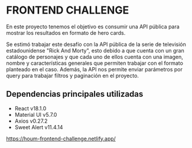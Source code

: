 # FRONTEND CHALLENGE 

En este proyecto tenemos el objetivo es consumir una API pública para mostrar los resultados en formato de hero cards.

Se estimó trabajar este desafío con la API pública de la serie de televisión estadounidense "Rick And Morty", esto debido a que cuenta con un gran catálogo de personajes y que cada uno de ellos cuenta con una imagen, nombre y características generales que permiten trabajar con el formato planteado en el caso. Además, la API nos permite enviar parámetros por query para trabajar filtros y paginación en el proyecto.

## Dependencias principales utilizadas

- React v18.1.0
- Material UI v5.7.0
- Axios v0.27.2
- Sweet Alert v11.4.14

https://houm-frontend-challenge.netlify.app/
